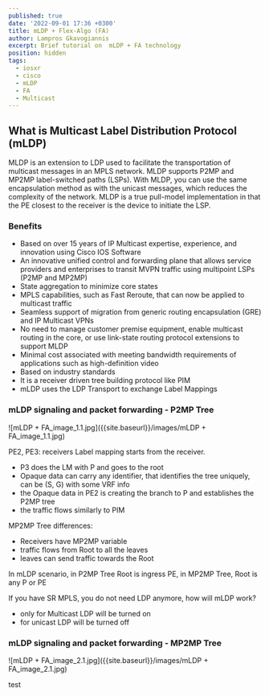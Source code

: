 ```yaml
---
published: true
date: '2022-09-01 17:36 +0300'
title: mLDP + Flex-Algo (FA)
author: Lampros Gkavogiannis
excerpt: Brief tutorial on  mLDP + FA technology
position: hidden
tags:
  - iosxr
  - cisco
  - mLDP
  - FA
  - Multicast
---
```

## What is Multicast Label Distribution Protocol (mLDP)

MLDP is an extension to LDP used to facilitate the transportation of multicast messages in an MPLS network. MLDP supports P2MP and MP2MP label-switched paths (LSPs). With MLDP, you can use the same encapsulation method as with the unicast messages, which reduces the complexity of the network. MLDP is a true pull-model implementation in that the PE closest to the receiver is the device to initiate the LSP.

### Benefits

- Based on over 15 years of IP Multicast expertise, experience, and innovation using Cisco IOS Software
- An innovative unified control and forwarding plane that allows service providers and enterprises to transit MVPN traffic using multipoint LSPs (P2MP and MP2MP)
- State aggregation to minimize core states
- MPLS capabilities, such as Fast Reroute, that can now be applied to multicast traffic
- Seamless support of migration from generic routing encapsulation (GRE) and IP Multicast VPNs
- No need to manage customer premise equipment, enable multicast routing in the core, or use link-state routing protocol extensions to support MLDP
- Minimal cost associated with meeting bandwidth requirements of applications such as high-definition video
- Based on industry standards
- It is a receiver driven tree building protocol like PIM
- mLDP uses the LDP Transport to exchange Label Mappings

### mLDP signaling and packet forwarding - P2MP Tree

![mLDP + FA_image_1.1.jpg]({{site.baseurl}}/images/mLDP + FA_image_1.1.jpg)

PE2, PE3: receivers
Label mapping starts from the receiver.
- P3 does the LM with P and goes to the root
- Opaque data can carry any identifier, that identifies the tree uniquely, can be (S, G) with some VRF info
- the Opaque data in PE2 is creating the branch to P and establishes the P2MP tree
- the traffic flows similarly to PIM

MP2MP Tree
differences: 
- Receivers have MP2MP variable
- traffic flows from Root to all the leaves
- leaves can send traffic towards the Root

In mLDP scenario, in P2MP Tree Root is ingress PE, in MP2MP Tree, Root is any P or PE

If you have SR MPLS, you do not need LDP anymore, how will mLDP work?
- only for Multicast LDP will be turned on
- for unicast LDP will be turned off

### mLDP signaling and packet forwarding - MP2MP Tree

![mLDP + FA_image_2.1.jpg]({{site.baseurl}}/images/mLDP + FA_image_2.1.jpg)

test




